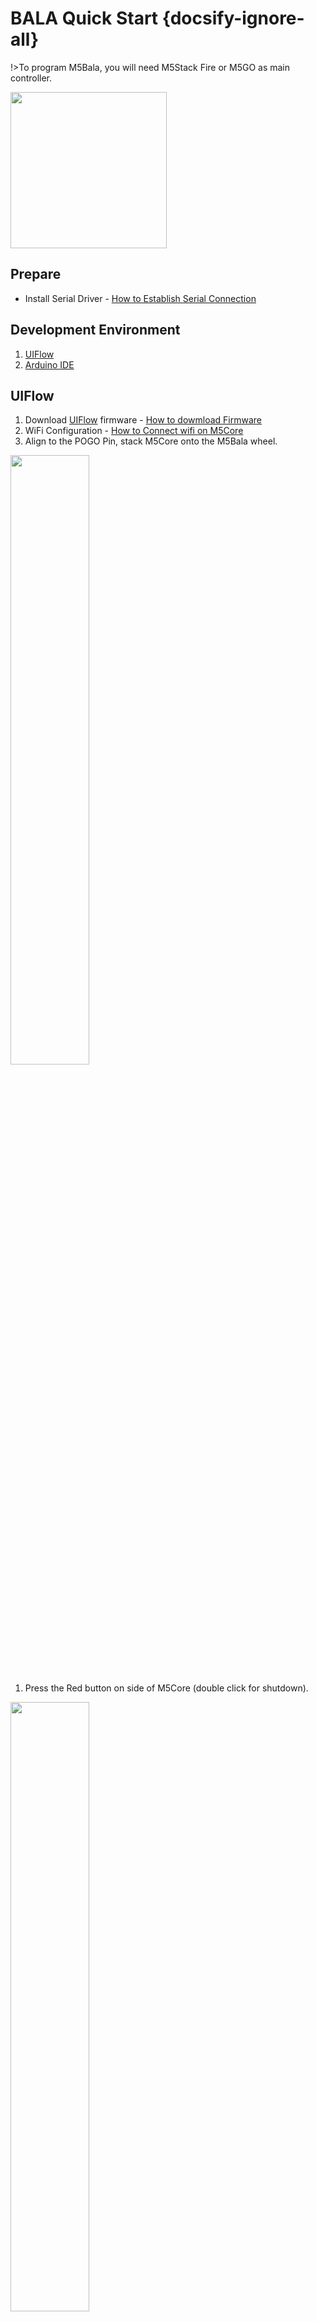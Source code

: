 # BALA Quick Start {docsify-ignore-all}

!>To program M5Bala, you will need M5Stack Fire or M5GO as main controller.

<img src="assets/img/product_pics/app/bala_4.jpg" width="250" height="250">

## Prepare

- Install Serial Driver - [How to Establish Serial Connection](en/related_documents/establish_serial_connection)

## Development Environment

1. [UIFlow](#UIFlow)
2. [Arduino IDE](#Arduino-IDE)

## UIFlow

1. Download [UIFlow](http://flow.m5stack.com) firmware - [How to dowmload Firmware](https://docs.m5stack.com/#/en/related_documents/how_to_burn_firmware)
2. WiFi Configuration - [How to Connect wifi on M5Core](https://docs.m5stack.com/#/en/related_documents/how_to_burn_firmware)
3. Align to the POGO Pin, stack M5Core onto the M5Bala wheel.

<img src="assets/img/getting_started_pics/m5bala/bala_quick_start_pogopin.jpg" width="50%" height="50%">

1. Press the Red button on side of M5Core (double click for shutdown).

<img src="assets/img/getting_started_pics/m5bala/bala_quick_start_power_switch.jpg" width="50%" height="50%">

1. Press the button on side of M5Bala bottom to power on (double click for shutdown).

<img src="assets/img/getting_started_pics/m5bala/bala_quick_start_bala_power_switch.jpg" width="50%" height="50%">

<img src="assets/img/getting_started_pics/m5bala/bala_quick_start_indicator.jpg" width="50%" height="50%">

6. Open [UIFlow](http://flow.m5stack.com/) website, and switch programming language from `Blockly` to `Python`.

<img src="assets/img/getting_started_pics/m5bala/bala_quick_start_uiflow_01.png">

7. Copy the following code to UIFlow and then click `Download`.

```python
from m5stack import *
from m5ui import *
from m5bala import M5Bala
import i2c_bus
clear_bg(0x111111)

m5bala = M5Bala(i2c_bus.get(i2c_bus.M_BUS))
btnA = M5Button(name="ButtonA", text="ButtonA", visibility=False)
btnB = M5Button(name="ButtonB", text="ButtonB", visibility=False)
btnC = M5Button(name="ButtonC", text="ButtonC", visibility=False)
title0 = M5Title(title="Title", fgcolor=0xFFFFFF, bgcolor=0x0000FF)

title0.setTitle('calirate start')
wait(2)
sampleCount = 2000
gyroXSum = 0
gyroYSum = 0
gyroZSum = 0

for _ in range(sampleCount):
    gyroXYZ = m5bala.imu.gyro
    gyroXSum += gyroXYZ[0] # X
    gyroYSum += gyroXYZ[1] # Y
    gyroZSum += gyroXYZ[2] # Z

gyroXMean = gyroXSum / sampleCount
gyroYMean = gyroYSum / sampleCount
gyroZMean = gyroZSum / sampleCount

m5bala.imu.setGyroOffsets(gyroXMean, gyroYMean, gyroZMean)

title0.setTitle('balance start')
while True:
    m5bala.balance()
    wait(0.001)
```

## Arduino IDE

1. Setting Arduino development environment - [Establish Serail Connection](https://docs.m5stack.com/#/en/related_documents/establish_serial_connection) - [Get Started with Ardino IDE](https://docs.m5stack.com/#/en/quick_start/m5core/m5stack_core_quick_start)

<img src="assets/img/getting_started_pics/m5bala/bala_quick_start_18.png">

2. Install `m5stack` library in `Library Manager`.

<img src="assets/img/getting_started_pics/m5bala/bala_quick_start_19.png">

3. Install `NeoPixelBus` library in `Library Manager`.

<img src="assets/img/getting_started_pics/m5bala/bala_quick_start_20.png">

4. Install `MPU6050_tockn` library in `Library Manager`.

<img src="assets/img/getting_started_pics/m5bala/bala_quick_start_21.png">

5. Make sure that M5Core has connected to PC, then click `Tools` -> `Port` for selecting the corresponding serial port on Arduino IDE.

6. click `Tools` -> `Board: ` to select `M5Stack-Core-ESP32` or `M5Stack-Fire`.

<img src="assets/img/getting_started_pics/m5bala/bala_quick_start_22.png">

7. Clone **[M5Bala](https://github.com/m5stack/M5Bala.git)** by shell command. *If you dont't have Git installed  yet, click [here](https://git-scm.com/download/win)  and install it.*

```shell
git clone --recursive https://github.com/m5stack/M5Bala.git
```

8. Click `Sketch` -> `Include Library` -> `Add .ZIP Library...` . select `M5Bala` you just cloned from github.

<img src="assets/img/getting_started_pics/m5bala/bala_quick_start_14.png">

<img src="assets/img/getting_started_pics/m5bala/bala_quick_start_15.png">

9. Open a bala example: Click `File` -> `Examples` -> `M5Bala` -> `Basic`.

<img src="assets/img/getting_started_pics/m5bala/bala_quick_start_16.png">

10. Compile and upload.

<img src="assets/img/getting_started_pics/m5bala/bala_quick_start_23.png">

<img src="assets/img/product_pics/app/bala_3.jpg" width="500" height="500">